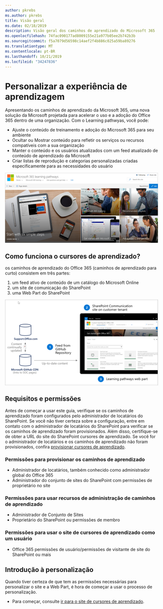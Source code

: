 ```yaml
---
author: pkrebs
ms.author: pkrebs
title: Visão geral
ms.date: 02/18/2019
description: Visão geral dos caminhos de aprendizado do Microsoft 365
ms.openlocfilehash: 74fac090177ad8009155e21a977b05ee2b742b3b
ms.sourcegitcommit: f5a7079d56598c14aef2f4b886c025a59ba89276
ms.translationtype: MT
ms.contentlocale: pt-BR
ms.lasthandoff: 10/21/2019
ms.locfileid: "34247836"
---
```

# <a name="customize-the-learning-experience"></a>Personalizar a experiência de aprendizagem

Apresentando os caminhos de aprendizado da Microsoft 365, uma nova solução da Microsoft projetada para acelerar o uso e a adoção do Office 365 dentro de uma organização. Com o Learning pathwyas, você pode:
- Ajuste o conteúdo de treinamento e adoção do Microsoft 365 para seu ambiente 
- Ocultar ou Mostrar conteúdo para refletir os serviços ou recursos compatíveis com a sua organização 
- Manter o conteúdo e os usuários atualizados com um feed atualizado de conteúdo de aprendizado da Microsoft 
- Criar listas de reprodução e categorias personalizadas criadas especificamente para as necessidades do usuário

![CG-Introducing. png](media/cg-introducing.png)

## <a name="how-does-learning-pathways-work"></a>Como funciona o cursores de aprendizado?

os caminhos de aprendizado do Office 365 (caminhos de aprendizado para curto) consistem em três partes: 
1. um feed ativo de conteúdo de um catálogo do Microsoft Online
2. um site de comunicação do SharePoint
3. uma Web Part do SharePoint 

![CG-howitworks. png](media/cg-howitworks.png)

## <a name="requirements-and-permissions"></a>Requisitos e permissões

Antes de começar a usar este guia, verifique se os caminhos de aprendizado foram configurados pelo administrador de locatários do SharePoint. Se você não tiver certeza sobre a configuração, entre em contato com o administrador de locatários do SharePoint para verificar se os caminhos de aprendizado foram provisionados. Além disso, certifique-se de obter a URL do site do SharePoint cursores de aprendizado. Se você for o administrador de locatários e os caminhos de aprendizado não foram provisionados, confira [provisionar cursores de aprendizado](custom_provision.md). 

### <a name="permissions-to-provision-learning-pathways"></a>Permissões para provisionar os caminhos de aprendizado

- Administrador de locatários, também conhecido como administrador global do Office 365
- Administrador do conjunto de sites do SharePoint com permissões de proprietário no site

### <a name="permissions-to-use-learning-pathways-administration-features"></a>Permissões para usar recursos de administração de caminhos de aprendizado

- Administrador de Conjunto de Sites
- Proprietário do SharePoint ou permissões de membro

### <a name="permissions-to-use-the-learning-pathways-site-as-a-user"></a>Permissões para usar o site de cursores de aprendizado como um usuário

- Office 365 permissões de usuário/permissões de visitante de site do SharePoint ou mais

## <a name="get-started-with-customization"></a>Introdução à personalização
Quando tiver certeza de que tem as permissões necessárias para personalizar o site e a Web Part, é hora de começar a usar o processo de personalização. 

- Para começar, consulte [ir para o site de cursores de aprendizado](custom_goto.md).